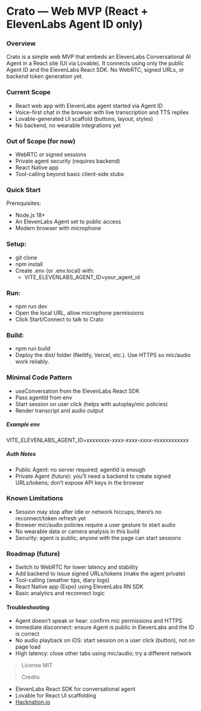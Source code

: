 # Crato — Web MVP (React + ElevenLabs Agent ID only)

### Overview
Crato is a simple web MVP that embeds an ElevenLabs Conversational AI Agent in a React site (UI via Lovable). It connects using only the public Agent ID and the ElevenLabs React SDK. No WebRTC, signed URLs, or backend token generation yet.

### Current Scope
- React web app with ElevenLabs agent started via Agent ID
- Voice-first chat in the browser with live transcription and TTS replies
- Lovable-generated UI scaffold (buttons, layout, styles)
- No backend, no wearable integrations yet

### Out of Scope (for now)
- WebRTC or signed sessions
- Private agent security (requires backend)
- React Native app
- Tool-calling beyond basic client-side stubs

### Quick Start
Prerequisites:
- Node.js 18+
- An ElevenLabs Agent set to public access
- Modern browser with microphone

### Setup:
- git clone 
- npm install
- Create .env (or .env.local) with:
  - VITE_ELEVENLABS_AGENT_ID=your_agent_id

### Run:
- npm run dev
- Open the local URL, allow microphone permissions
- Click Start/Connect to talk to Crato

### Build:
- npm run build
- Deploy the dist/ folder (Netlify, Vercel, etc.). Use HTTPS so mic/audio work reliably.

### Minimal Code Pattern
- useConversation from the ElevenLabs React SDK
- Pass agentId from env
- Start session on user click (helps with autoplay/mic policies)
- Render transcript and audio output

##### Example env
VITE_ELEVENLABS_AGENT_ID=xxxxxxxx-xxxx-xxxx-xxxx-xxxxxxxxxxxx

##### Auth Notes
- Public Agent: no server required; agentId is enough
- Private Agent (future): you’ll need a backend to create signed URLs/tokens; don’t expose API keys in the browser

### Known Limitations
- Session may stop after idle or network hiccups; there’s no reconnect/token refresh yet
- Browser mic/audio policies require a user gesture to start audio
- No wearable data or camera analysis in this build
- Security: agent is public; anyone with the page can start sessions

### Roadmap (future)
- Switch to WebRTC for lower latency and stability
- Add backend to issue signed URLs/tokens (make the agent private)
- Tool-calling (weather tips, diary logs)
- React Native app (Expo) using ElevenLabs RN SDK
- Basic analytics and reconnect logic

#### Troubleshooting
- Agent doesn’t speak or hear: confirm mic permissions and HTTPS
- Immediate disconnect: ensure Agent is public in ElevenLabs and the ID is correct
- No audio playback on iOS: start session on a user click (button), not on page load
- High latency: close other tabs using mic/audio; try a different network

>License
MIT

>Credits
- ElevenLabs React SDK for conversational agent
- Lovable for React UI scaffolding
- [Hacknation.io](https://hack-nation.ai/)